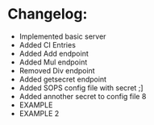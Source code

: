 # Changelog:
- Implemented basic server
- Added CI Entries
- Added Add endpoint
- Added Mul endpoint
- Removed Div endpoint
- Added getsecret endpoint
- Added SOPS config file with secret ;]
- Added annother secret to config file 8
- EXAMPLE
- EXAMPLE 2
